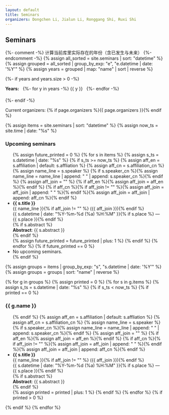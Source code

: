 ```yaml
---
layout: default
title: Seminars
organizers: Dongchen Li, Jialun Li, Ronggang Shi, Ruxi Shi              # ← 在这里填写当前组织者；可随时修改
---
```


<h2>Seminars</h2>

{%- comment -%} 计算当前库里实际存在的年份（含已发生与未来） {%- endcomment -%}
{% assign all_sorted = site.seminars | sort: "datetime" %}
{% assign grouped = all_sorted | group_by_exp: "e", "e.datetime | date: '%Y'" %}
{% assign years = grouped | map: "name" | sort | reverse %}

{%- if years and years.size > 0 -%}
  <nav class="year-nav" style="margin: 0.75rem 0 1.25rem 0;">
    <strong style="margin-right: .5rem;">Years:</strong>
    {%- for y in years -%}
      <a href="/seminars/by-year.html?y={{ y }}" style="margin-right: .5rem; text-decoration: none;">
        {{ y }}
      </a>
    {%- endfor -%}
  </nav>
{%- endif -%}


<p>Current organizers: {% if page.organizers %}{{ page.organizers }}{% endif %}</p>

{% assign items = site.seminars | sort: "datetime" %}
{% assign now_ts = site.time | date: "%s" %}

<h3>Upcoming seminars</h3>
<ul class="seminar-list">
{% assign future_printed = 0 %}
{% for s in items %}
{% assign s_ts = s.datetime | date: "%s" %}
{% if s_ts >= now_ts %}
{% assign aff_en = s.affiliation | default: s.affliation %}
{% assign aff_cn = s.affiliation_cn %}
{% assign name_line = s.speaker %}
{% if s.speaker_cn %}{% assign name_line = name_line | append: " " | append: s.speaker_cn %}{% endif %}
{% assign aff_join = "" %}
{% if aff_en %}{% assign aff_join = aff_en %}{% endif %}
{% if aff_cn %}{% if aff_join != "" %}{% assign aff_join = aff_join | append: " " %}{% endif %}{% assign aff_join = aff_join | append: aff_cn %}{% endif %}
<li>
<div class="seminar-item-title"><strong>{{ s.title }}</strong></div>
<div class="seminar-item-meta">{{ name_line }}{% if aff_join != "" %} ({{ aff_join }}){% endif %}</div>
<div class="seminar-item-meta">{{ s.datetime | date: "%Y-%m-%d (%a) %H:%M" }}{% if s.place %} — {{ s.place }}{% endif %}</div>
{% if s.abstract %}<div class="seminar-item-abs"><strong>Abstract</strong>: {{ s.abstract }}</div>{% endif %}
</li>
{% assign future_printed = future_printed | plus: 1 %}
{% endif %}
{% endfor %}
{% if future_printed == 0 %}<li>No upcoming seminars.</li>{% endif %}
</ul>

{% assign groups = items | group_by_exp: "s", "s.datetime | date: '%Y'" %}
{% assign groups = groups | sort: "name" | reverse %}

{% for g in groups %}
{% assign printed = 0 %}
{% for s in g.items %}
{% assign s_ts = s.datetime | date: "%s" %}
{% if s_ts < now_ts %}
{% if printed == 0 %}
<h3>{{ g.name }}</h3>
<ul class="seminar-list">
{% endif %}
{% assign aff_en = s.affiliation | default: s.affliation %}
{% assign aff_cn = s.affiliation_cn %}
{% assign name_line = s.speaker %}
{% if s.speaker_cn %}{% assign name_line = name_line | append: " " | append: s.speaker_cn %}{% endif %}
{% assign aff_join = "" %}
{% if aff_en %}{% assign aff_join = aff_en %}{% endif %}
{% if aff_cn %}{% if aff_join != "" %}{% assign aff_join = aff_join | append: " " %}{% endif %}{% assign aff_join = aff_join | append: aff_cn %}{% endif %}
<li>
<div class="seminar-item-title"><strong>{{ s.title }}</strong></div>
<div class="seminar-item-meta">{{ name_line }}{% if aff_join != "" %} ({{ aff_join }}){% endif %}</div>
<div class="seminar-item-meta">{{ s.datetime | date: "%Y-%m-%d (%a) %H:%M" }}{% if s.place %} — {{ s.place }}{% endif %}</div>
{% if s.abstract %}<div class="seminar-item-abs"><strong>Abstract</strong>: {{ s.abstract }}</div>{% endif %}
</li>
{% assign printed = printed | plus: 1 %}
{% endif %}
{% endfor %}
{% if printed > 0 %}</ul>{% endif %}
{% endfor %}
